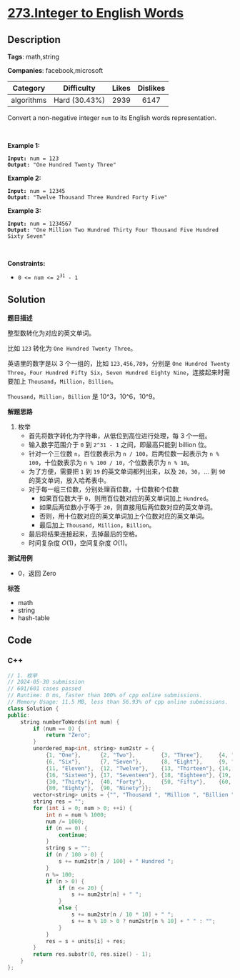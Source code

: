 # [273.Integer to English Words](https://leetcode.com/problems/integer-to-english-words/description/)

## Description

**Tags**: math,string

**Companies**: facebook,microsoft

|  Category  |  Difficulty   | Likes | Dislikes |
| :--------: | :-----------: | :---: | :------: |
| algorithms | Hard (30.43%) | 2939  |   6147   |

<p>Convert a non-negative integer <code>num</code> to its English words representation.</p>
<p>&nbsp;</p>
<p><strong class="example">Example 1:</strong></p>
<pre><code><strong>Input:</strong> num = 123
<strong>Output:</strong> &quot;One Hundred Twenty Three&quot;</code></pre>
<p><strong class="example">Example 2:</strong></p>
<pre><code><strong>Input:</strong> num = 12345
<strong>Output:</strong> &quot;Twelve Thousand Three Hundred Forty Five&quot;</code></pre>
<p><strong class="example">Example 3:</strong></p>
<pre><code><strong>Input:</strong> num = 1234567
<strong>Output:</strong> &quot;One Million Two Hundred Thirty Four Thousand Five Hundred Sixty Seven&quot;</code></pre>
<p>&nbsp;</p>
<p><strong>Constraints:</strong></p>
<ul>
  <li><code>0 &lt;= num &lt;= 2<sup>31</sup> - 1</code></li>
</ul>

## Solution

**题目描述**

整型数转化为对应的英文单词。

比如 `123` 转化为 `One Hundred Twenty Three`。

英语里的数字是以 3 个一组的，比如 `123,456,789`，分别是 `One Hundred Twenty Three`，`Four Hundred Fifty Six`，`Seven Hundred Eighty Nine`，连接起来时需要加上 `Thousand`，`Million`，`Billion`。

`Thousand`，`Million`，`Billion` 是 10^3，10^6，10^9。

**解题思路**

1. 枚举
   - 首先将数字转化为字符串，从低位到高位进行处理，每 3 个一组。
   - 输入数字范围介于 `0` 到 `2^31 - 1` 之间，即最高只能到 billion 位。
   - 针对一个三位数 `n`，百位数表示为 `n / 100`，后两位数一起表示为 `n % 100`，十位数表示为 `n % 100 / 10`，个位数表示为 `n % 10`。
   - 为了方便，需要把 `1` 到 `19` 的英文单词都列出来，以及 `20`，`30`，... 到 `90` 的英文单词，放入哈希表中。
   - 对于每一组三位数，分别处理百位数，十位数和个位数
     - 如果百位数大于 `0`，则用百位数对应的英文单词加上 `Hundred`。
     - 如果后两位数小于等于 `20`，则直接用后两位数对应的英文单词。
     - 否则，用十位数对应的英文单词加上个位数对应的英文单词。
     - 最后加上 `Thousand`，`Million`，`Billion`。
   - 最后将结果连接起来，去掉最后的空格。
   - 时间复杂度 $O(1)$，空间复杂度 $O(1)$。

**测试用例**

- 0，返回 Zero

**标签**

- math
- string
- hash-table

<!-- code start -->
## Code

### C++

```cpp
// 1. 枚举
// 2024-05-30 submission
// 601/601 cases passed
// Runtime: 0 ms, faster than 100% of cpp online submissions.
// Memory Usage: 11.5 MB, less than 56.93% of cpp online submissions.
class Solution {
public:
    string numberToWords(int num) {
        if (num == 0) {
            return "Zero";
        }
        unordered_map<int, string> num2str = {
            {1, "One"},      {2, "Two"},        {3, "Three"},     {4, "Four"},      {5, "Five"},
            {6, "Six"},      {7, "Seven"},      {8, "Eight"},     {9, "Nine"},      {10, "Ten"},
            {11, "Eleven"},  {12, "Twelve"},    {13, "Thirteen"}, {14, "Fourteen"}, {15, "Fifteen"},
            {16, "Sixteen"}, {17, "Seventeen"}, {18, "Eighteen"}, {19, "Nineteen"}, {20, "Twenty"},
            {30, "Thirty"},  {40, "Forty"},     {50, "Fifty"},    {60, "Sixty"},    {70, "Seventy"},
            {80, "Eighty"},  {90, "Ninety"}};
        vector<string> units = {"", "Thousand ", "Million ", "Billion "};
        string res = "";
        for (int i = 0; num > 0; ++i) {
            int n = num % 1000;
            num /= 1000;
            if (n == 0) {
                continue;
            }
            string s = "";
            if (n / 100 > 0) {
                s += num2str[n / 100] + " Hundred ";
            }
            n %= 100;
            if (n > 0) {
                if (n <= 20) {
                    s += num2str[n] + " ";
                }
                else {
                    s += num2str[n / 10 * 10] + " ";
                    s += n % 10 > 0 ? num2str[n % 10] + " " : "";
                }
            }
            res = s + units[i] + res;
        }
        return res.substr(0, res.size() - 1);
    }
};
```

<!-- code end -->
